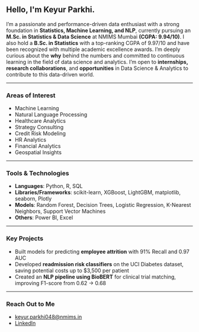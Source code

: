 ## Hello, I'm Keyur Parkhi.

I’m a passionate and performance-driven data enthusiast with a strong foundation in **Statistics, Machine Learning, and NLP**, currently pursuing an **M.Sc. in Statistics & Data Science** at NMIMS Mumbai **(CGPA: 9.94/10)**. I also hold a **B.Sc. in Statistics** with a top-ranking CGPA of 9.97/10 and have been recognized with multiple academic excellence awards.
I’m deeply curious about the **why** behind the numbers and committed to continuous learning in the field of data science and analytics. I’m open to **internships, research collaborations**, and **opportunities** in Data Science & Analytics to contribute to this data-driven world.

---

### Areas of Interest
- Machine Learning  
- Natural Language Processing  
- Healthcare Analytics
- Strategy Consulting
- Credit Risk Modeling
- HR Analytics
- Financial Analytics
- Geospatial Insights  

---

### Tools & Technologies
- **Languages**: Python, R, SQL  
- **Libraries/Frameworks**: scikit-learn, XGBoost, LightGBM, matplotlib, seaborn, Plotly  
- **Models**: Random Forest, Decision Trees, Logistic Regression, K-Nearest Neighbors, Support Vector Machines  
- **Others**: Power BI, Excel  

---

### Key Projects
- Built models for predicting **employee attrition** with 91% Recall and 0.97 AUC  
- Developed **readmission risk classifiers** on the UCI Diabetes dataset, saving potential costs up to $3,500 per patient  
- Created an **NLP pipeline using BioBERT** for clinical trial matching, improving F1-score from 0.62 → 0.68  

---

### Reach Out to Me
- keyur.parkhi048@nmims.in  
- [LinkedIn](https://www.linkedin.com/in/keyurparkhi/)  


